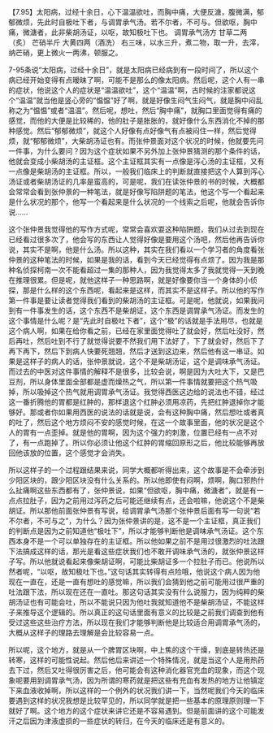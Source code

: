 【7.95】太阳病，过经十余日，心下温温欲吐，而胸中痛，大便反溏，腹微满，郁郁微烦，先此时自极吐下者，与调胃承气汤。若不尔者，不可与。但欲呕，胸中痛，微溏者，此非柴胡汤证，以呕，故知极吐下也。
调胃承气汤方
甘草二两（炙）    芒硝半斤    大黄四两（酒洗）
右三味，以水三升，煮二物，取一升，去滓，纳芒硝，更上微火一两沸，顿服之。

7-95条说“太阳病，过经十余日”，就是太阳病已经病到有一段时间了，所以这个病已经开始变得有点暧昧了啊，可能不是那么的像太阳病。然后呢，这个人有一串的症状，他说这个人的症状是“温温欲吐”，这个“温温”啊，古时候的注家都说这个“温温”就当他是竖心旁的“愠愠”好了啊，就是好像生闷气生闷气，就是胸中闷乱称之为“愠愠”或者“温温”。然后呢，想吐，然后“胸中痛”，就胸口里面觉得有痛的感觉，而他的大便是比较稀的，他的肚子是胀胀的，就好像什么东西消化不掉的那种感觉。然后“郁郁微烦”，就这个人好像有点好像气有点被闷住一样，然后觉得烦，就“郁郁微烦”，大柴胡汤证也有。而张仲景面对这个状况的时候，他就要先问一件事，为什么要问？因为这个症状如果不另外加上张仲景猜测的那个条件的话，他就会变成小柴胡汤的主证框。这个主证框其实有一点像是泻心汤的主证框，又有一点像是柴胡汤的主证框。所以，一般我们临床上的判断就直接把这个人算到泻心汤证或者柴胡汤证的几率是蛮高的，可是呢，我们在读张仲景的书的时候，大概都会常常会看到张仲景的一种笔法，就是好像写陷阱题的笔法，他这个写一个看起来是什么状况的那个，他写一个看起来是什么状况的一个线索之后呢，他就会告诉你说……

这个张仲景我觉得他的写作方式呢，常常会喜欢耍这种陷阱题，我们从过去到现在已经看过很多次了，他会写的东西让人觉得好像是要用这个汤吧，然后他再告诉你说，其实不是啊，他是什么汤。所以这种，其实在我们看以一个学习者的角度看张仲景的这种笔法的时候，如果是我的话，看到今天已经觉得有点烦了。因为我是那种名侦探柯南一次不能看超过一集的那种人，因为我觉得太多了我就觉得一天到晚在推理很累。但是呢，就他这样子一种思路啊，就是好像要你当一个身体的小侦探，那是什么样的这个东西呢，看起来是这样，而其实不是这样子。所以他的写作第一件事是要让读者觉得我们看到的柴胡汤的主证框。可是呢，他就说，如果我问到有一件事发生的话，这个东西不是柴胡证，这个东西是调胃承气汤证。而发生的这个事情是什么呢？是“先此时自极吐下者”，这个“极”的话就是手法用尽，也就是这个病人啊，如果在给你看之前，已经在家里面觉得吐了就会好，然后吐没好，然后再吐，然后吐到不行了就觉得说要不然我们用下法好了，下了就会好，然后下了再下再下，然后下到病人快要死翘翘，然后才送到这边来，然后他有这一串证。如果是这样子的病人的话，张仲景就说，这个不是柴胡汤证，这个是调味承气汤证。而过去的中医对这件事情的解释不是很多，比较会说，啊是因为大吐大下，又是巴豆剂，所以身体里面全部都是虚而燥热之气，所以第一件事情就要把这个热气吸掉，所以吸掉这个热气就用调胃承气汤证。我觉得西医这边给的说法也不错，经过这一番折腾他的胃都是红肿的，那样退这个红肿必须用凉药，先把红肿退掉你才能够好。那或者你如果用西医的说法的话就是说，会有这种胸中痛，然后想吐或者真的吐了，然后这个地方烦闷不安的感觉时候，在这一个故事里面，他的状况是这个人的胃有一点歪掉。就是他的胃啊，因为这个强力的刺激，位置已经有一点不对了，有一点跑掉了。所以你必须让他这个红肿的胃缩回原形之后，他比较能够再放回他该放的位置，这个感觉才会消失。

所以这样子的一个过程跟结果来说，同学大概都听得出来，这个故事是不会牵涉到少阳区块的，跟少阳区块没有什么关系的。所以他即使有闷啊，烦啊，胸口邪热什么扯痛啊这些东西都有了，张仲景说，如果“但欲呕，胸中痛，微溏者”，就是有一点点拉肚子，因为之前用过泻药之后可能还继续有点，还会啦嘛，他说这个不是柴胡证。所以那他前面张仲景有写说，给调胃承气汤那个张仲景后面有写一句说“若不尔者，不可与之”，为什么？因为张仲景讲的是，这不是一个主证框，真正我们的判断点是因为之前知道他“极吐下”，所以才能够判断他是调味承气汤证。这个东西本身不是一个可以单独存在的主证框。所以他如果之前不是用过很激烈的吐法跟下法搞成这样的话，那光是看这些症状我们也不敢开调味承气汤的，就张仲景这样子写。所以他就说看起来像柴胡证啊，可能比柴胡证多一个拉肚子而已。他说所以然者呢，“以呕，故知极吐下也。”这句话其实转得有点险哦，他说这个病人因为他现在一直在，还是一直有想吐的感觉嘛，所以我们会猜到他之前可能用过很严重的吐法跟下法，所以现在还在一直吐。那这句话其实没有什么说服力，因为纯粹的柴胡汤证也有可能会吐，所以不能说只因为他吐我就知道他不是柴胡汤证，不能这样子来推导这个逻辑的。所以真正的这句话里面有意义的比较是之前我们调查到他有受过这些这些治疗方法，所以现在我们才能够判断他是比较适合用调胃承气汤的，大概从这样子的理路去理解是会比较容易一点。

所以呢，这个地方，就是从一个脾胃区块啊，中上焦的这个干燥，到底是转热还是转寒，这样的可能性说起。然后他后来讲述一个特殊情况，就是当这个人是用热药去下过，然后又吐得很厉害之后，他可能会有这种消化器官充血的现象，而这个现象呢要用到调胃承气汤，因为所谓的寒药就是把这些有充血有发热的地方让他镇定下来血液收掉啊，所以这样的一个例外的状况我们讲一下，当然呢我们今天的临床要遇到这样的状况我想是比较罕见的，所以同学就是把一些基本的原理原则理一下就好了啊。这个地方的这个症状来讲它还是不容易遇到。但是前面讲的这个可能发汗之后因为津液虚损的一些症状的转归，在今天的临床还是有意义的。
